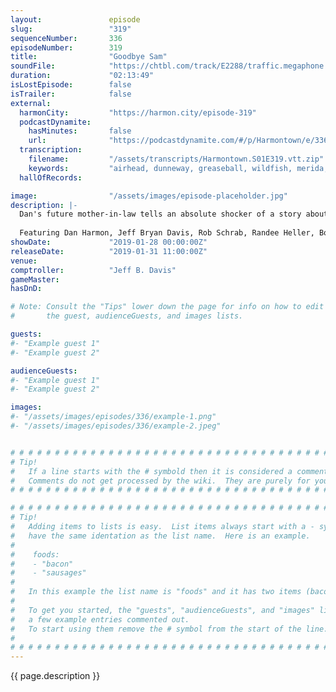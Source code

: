 ```yaml
---
layout:               episode
slug:                 "319"
sequenceNumber:       336
episodeNumber:        319
title:                "Goodbye Sam"
soundFile:            "https://chtbl.com/track/E2288/traffic.megaphone.fm/STA4698842029.mp3?updated=1596510740"
duration:             "02:13:49"
isLostEpisode:        false
isTrailer:            false
external:
  harmonCity:         "https://harmon.city/episode-319"
  podcastDynamite:
    hasMinutes:       false
    url:              "https://podcastdynamite.com/#/p/Harmontown/e/336/319"
  transcription:
    filename:         "/assets/transcripts/Harmontown.S01E319.vtt.zip"
    keywords:         "airhead, dunneway, greaseball, wildfish, merida, barbo, rizzo, willis', pelosi, larusso, essences, adrian, dashing, scarf, classmates, goldie, polygraph, sam's, tamale, recita, red-handed, hamm, mittens, sam, dropout"
  hallOfRecords:      

image:                "/assets/images/episode-placeholder.jpg"
description: |-
  Dan's future mother-in-law tells an absolute shocker of a story about a scarf. Spencer is gone, Dan fails a polygraph regarding his potential role in the murder.
  
  Featuring Dan Harmon, Jeff Bryan Davis, Rob Schrab, Randee Heller, Bob Garrett and Cody Heller.
showDate:             "2019-01-28 00:00:00Z"
releaseDate:          "2019-01-31 11:00:00Z"
venue:                
comptroller:          "Jeff B. Davis"
gameMaster:           
hasDnD:               

# Note: Consult the "Tips" lower down the page for info on how to edit
#       the guest, audienceGuests, and images lists.

guests:
#- "Example guest 1"
#- "Example guest 2"

audienceGuests:
#- "Example guest 1"
#- "Example guest 2"

images:
#- "/assets/images/episodes/336/example-1.png"
#- "/assets/images/episodes/336/example-2.jpeg"


# # # # # # # # # # # # # # # # # # # # # # # # # # # # # # # # # # # # # # # # # # # # #
# Tip!
#   If a line starts with the # symbold then it is considered a comment.
#   Comments do not get processed by the wiki.  They are purely for your information.
# # # # # # # # # # # # # # # # # # # # # # # # # # # # # # # # # # # # # # # # # # # # #

# # # # # # # # # # # # # # # # # # # # # # # # # # # # # # # # # # # # # # # # # # # # #
# Tip!
#   Adding items to lists is easy.  List items always start with a - symbol and have
#   have the same identation as the list name.  Here is an example.
#
#    foods:
#    - "bacon"
#    - "sausages"
#
#   In this example the list name is "foods" and it has two items (bacon, and sausages).
#
#   To get you started, the "guests", "audienceGuests", and "images" lists below have
#   a few example entries commented out.
#   To start using them remove the # symbol from the start of the line.
#
# # # # # # # # # # # # # # # # # # # # # # # # # # # # # # # # # # # # # # # # # # # # #
---
```


<!-- The episode description will be rendered here -->
{{ page.description }}

<!-- Add your content BELOW here -->
<!-- vvvvvvvvvvvvvvvvvvvvvvvvvvv -->




<!-- ^^^^^^^^^^^^^^^^^^^^^^^^^^^ -->
<!-- Add your content ABOVE here -->

<!-- The episode gallery will be rendered here -->